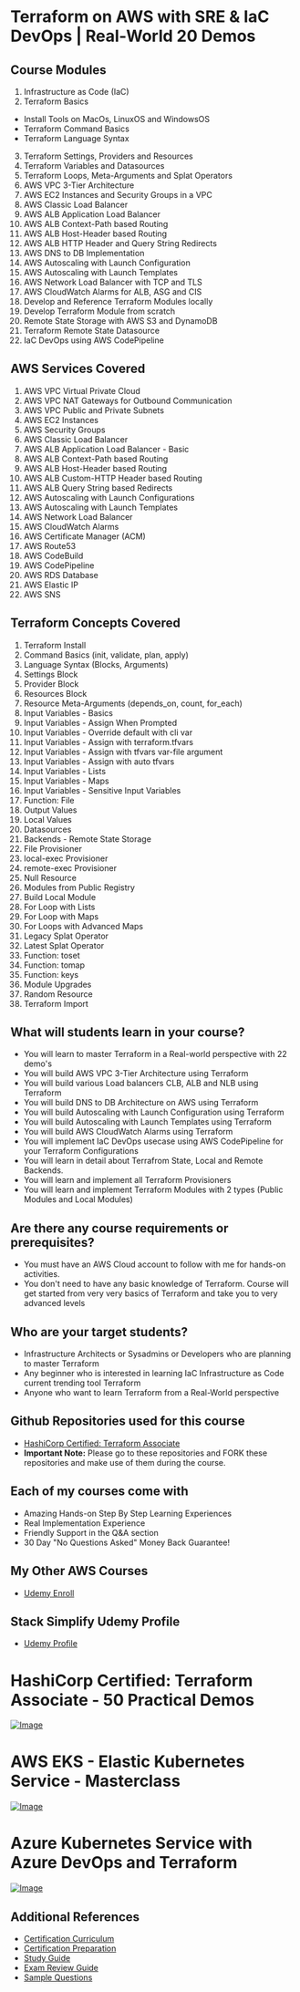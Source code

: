 # Terraform on AWS with SRE & IaC DevOps | Real-World 20 Demos


## Course Modules
01. Infrastructure as Code (IaC)
02. Terraform Basics
  - Install Tools on MacOs, LinuxOS and WindowsOS
  - Terraform Command Basics
  - Terraform Language Syntax
03. Terraform Settings, Providers and Resources
04. Terraform Variables and Datasources
05. Terraform Loops, Meta-Arguments and Splat Operators
06. AWS VPC 3-Tier Architecture
07. AWS EC2 Instances and Security Groups in a VPC
08. AWS Classic Load Balancer
09. AWS ALB Application Load Balancer
10. AWS ALB Context-Path based Routing 
11. AWS ALB Host-Header based Routing
12. AWS ALB HTTP Header and Query String Redirects
13. AWS DNS to DB Implementation
14. AWS Autoscaling with Launch Configuration
15. AWS Autoscaling with Launch Templates
16. AWS Network Load Balancer with TCP and TLS
17. AWS CloudWatch Alarms for ALB, ASG and CIS
18. Develop and Reference Terraform Modules locally
19. Develop Terraform Module from scratch
20. Remote State Storage with AWS S3 and DynamoDB
21. Terraform Remote State Datasource
22. IaC DevOps using AWS CodePipeline 

## AWS Services Covered
01. AWS VPC Virtual Private Cloud 
02. AWS VPC NAT Gateways for Outbound Communication
03. AWS VPC Public and Private Subnets
04. AWS EC2 Instances
05. AWS Security Groups
06. AWS Classic Load Balancer
07. AWS ALB Application Load Balancer - Basic
08. AWS ALB Context-Path based Routing
09. AWS ALB Host-Header based Routing
10. AWS ALB Custom-HTTP Header based Routing
11. AWS ALB Query String based Redirects
12. AWS Autoscaling with Launch Configurations
13. AWS Autoscaling with Launch Templates
14. AWS Network Load Balancer
15. AWS CloudWatch Alarms
16. AWS Certificate Manager (ACM)
17. AWS Route53 
18. AWS CodeBuild
19. AWS CodePipeline 
20. AWS RDS Database 
21. AWS Elastic IP
22. AWS SNS

## Terraform Concepts Covered 
01. Terraform Install
02. Command Basics (init, validate, plan, apply)
03. Language Syntax (Blocks, Arguments)
04. Settings Block
05. Provider Block
06. Resources Block
07. Resource Meta-Arguments (depends_on, count, for_each)
08. Input Variables - Basics
09. Input Variables - Assign When Prompted
10. Input Variables - Override default with cli var
11. Input Variables - Assign with terraform.tfvars
12. Input Variables - Assign with tfvars var-file argument
13. Input Variables - Assign with auto tfvars
14. Input Variables - Lists
15. Input Variables - Maps
16. Input Variables - Sensitive Input Variables
17. Function: File
18. Output Values
19. Local Values
20. Datasources
21. Backends - Remote State Storage
22. File Provisioner
23. local-exec Provisioner
24. remote-exec Provisioner
25. Null Resource
26. Modules from Public Registry
27. Build Local Module
28. For Loop with Lists
29. For Loop with Maps
30. For Loops with Advanced Maps
31. Legacy Splat Operator
32. Latest Splat Operator
33. Function: toset
34. Function: tomap
35. Function: keys
36. Module Upgrades
37. Random Resource
39. Terraform Import 

## What will students learn in your course?
- You will learn to master Terraform in a Real-world perspective with 22 demo's
- You will build AWS VPC 3-Tier Architecture using Terraform
- You will build various Load balancers CLB, ALB and NLB using Terraform
- You will build  DNS to DB Architecture on AWS using Terraform
- You will build Autoscaling with Launch Configuration using Terraform
- You will build Autoscaling with Launch Templates using Terraform
- You will build AWS CloudWatch Alarms using Terraform
- You will implement IaC DevOps usecase using AWS CodePipeline for your Terraform Configurations 
- You will learn in detail about Terrafrom State, Local and Remote Backends. 
- You will learn and implement all Terraform Provisioners 
- You will learn and implement Terraform Modules with 2 types (Public Modules and Local Modules)


## Are there any course requirements or prerequisites?
- You must have an AWS Cloud account to follow with me for hands-on activities.
- You don't need to have any basic knowledge of Terraform. Course will get started from very very basics of Terraform and take you to very advanced levels

## Who are your target students?
- Infrastructure Architects or Sysadmins or Developers who are planning to master Terraform
- Any beginner who is interested in learning IaC Infrastructure as Code current trending tool Terraform 
- Anyone who want to learn Terraform from a Real-World perspective 

## Github Repositories used for this course
- [HashiCorp Certified: Terraform Associate](https://github.com/stacksimplify/hashicorp-certified-terraform-associate)
- **Important Note:** Please go to these repositories and FORK these repositories and make use of them during the course.


## Each of my courses come with
- Amazing Hands-on Step By Step Learning Experiences
- Real Implementation Experience
- Friendly Support in the Q&A section
- 30 Day "No Questions Asked" Money Back Guarantee!

## My Other AWS Courses
- [Udemy Enroll](https://www.stacksimplify.com/azure-aks/courses/stacksimplify-best-selling-courses-on-udemy/)

## Stack Simplify Udemy Profile
- [Udemy Profile](https://www.udemy.com/user/kalyan-reddy-9/)

# HashiCorp Certified: Terraform Associate - 50 Practical Demos
[![Image](https://stacksimplify.com/course-images/hashicorp-certified-terraform-associate-highest-rated.png "HashiCorp Certified: Terraform Associate - 50 Practical Demos")](https://links.stacksimplify.com/hashicorp-certified-terraform-associate) 

# AWS EKS - Elastic Kubernetes Service - Masterclass
[![Image](https://stacksimplify.com/course-images/AWS-EKS-Kubernetes-Masterclass-DevOps-Microservices-course.png "AWS EKS Kubernetes - Masterclass")](https://www.udemy.com/course/aws-eks-kubernetes-masterclass-devops-microservices/?referralCode=257C9AD5B5AF8D12D1E1)


# Azure Kubernetes Service with Azure DevOps and Terraform 
[![Image](https://stacksimplify.com/course-images/azure-kubernetes-service-with-azure-devops-and-terraform.png "Azure Kubernetes Service with Azure DevOps and Terraform")](https://www.udemy.com/course/azure-kubernetes-service-with-azure-devops-and-terraform/?referralCode=2499BF7F5FAAA506ED42)


## Additional References
- [Certification Curriculum](https://www.hashicorp.com/certification/terraform-associate)
- [Certification Preparation](https://learn.hashicorp.com/collections/terraform/certification)
- [Study Guide](https://learn.hashicorp.com/tutorials/terraform/associate-study?in=terraform/certification)
- [Exam Review Guide](https://learn.hashicorp.com/tutorials/terraform/associate-review?in=terraform/certification)
- [Sample Questions](https://learn.hashicorp.com/tutorials/terraform/associate-questions?in=terraform/certification)





